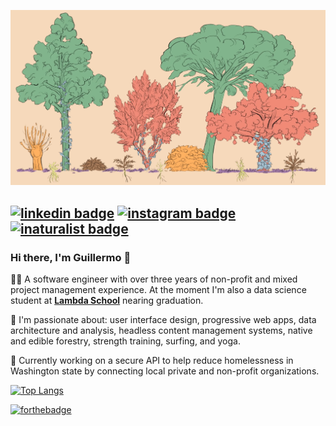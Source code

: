 <a href="https://www.youtube.com/watch?v=oZame1Brs9k" target="_blank"><img src="https://github.com/arriadevoe/arriadevoe/blob/master/forest-layers.png" alt="forest-layers"/></a>

[![linkedin badge](https://img.shields.io/badge/LinkedIn-2867b2?style=flat&logo=linkedin)](https://www.linkedin.com/in/guillermo-arria-devoe/) [![instagram badge](https://img.shields.io/badge/Instagram-555555?style=flat&logo=instagram)](https://www.instagram.com/guillearria/) [![inaturalist badge](https://img.shields.io/badge/iNaturalist-FAFAFA?style=flat&logo=snapcraft)](https://www.inaturalist.org/observations?place_id=any&subview=grid&user_id=guillermoarriadevoe) 
---

### Hi there, I'm Guillermo 👋

🙇‍♂️ A software engineer with over three years of non-profit and mixed project management experience. At the moment I'm also a data science student at **[Lambda School](https://lambdaschool.com/)** nearing graduation.

💙 I'm passionate about: user interface design, progressive web apps, data architecture and analysis, headless content management systems, native and edible forestry, strength training, surfing, and yoga.

🤝 Currently working on a secure API to help reduce homelessness in Washington state by connecting local private and non-profit organizations.

<!-- 🌱 Explore my other projects on GitHub or through my portfolio: **[guillermoarriadevoe.com](https://guillermoarriadevoe.com/)**</br> -->

[![Top Langs](https://github-readme-stats.vercel.app/api/top-langs/?username=arriadevoe&hide=jupyter+notebook&layout=compact)](https://www.youtube.com/watch?v=QMyvS6VDh0g&t=1117s)

[![forthebadge](https://forthebadge.com/images/badges/open-source.svg)](https://www.youtube.com/watch?v=ffzjh7nl3Lg)
